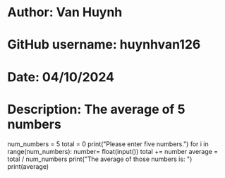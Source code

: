 # Author: Van Huynh
# GitHub username: huynhvan126
# Date: 04/10/2024
# Description: The average of 5 numbers
num_numbers = 5
total = 0
print("Please enter five numbers.")
for i in range(num_numbers):
    number= float(input())
    total += number
average = total / num_numbers
print("The average of those numbers is: ")
print(average)
